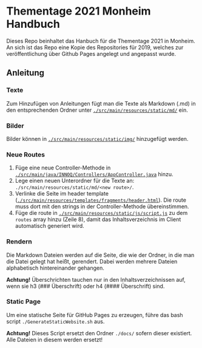 # Thementage 2021 Monheim Handbuch

Dieses Repo beinhaltet das Hanbuch für die Thementage 2021 in Monheim. An sich ist das Repo eine Kopie des Repositories für 2019, welches zur veröffentlichung über Github Pages angelegt und angepasst wurde.


## Anleitung

### Texte
Zum Hinzufügen von Anleitungen fügt man die Texte als Markdown (.md) in den entsprechenden Ordner unter [`./src/main/resources/static/md/`](./src/main/resources/static/md/) ein.

### Bilder
Bilder können in [`./src/main/resources/static/img/`](./src/main/resources/static/img/) hinzugefügt werden.

### Neue Routes
1. Füge eine neue Controller-Methode in [`./src/main/java/INNOQ/Controllers/AppController.java`](./src/main/java/INNOQ/Controllers/AppController.java)
   hinzu.
2. Lege einen neuen Unterordner für die Texte an: `./src/main/resources/static/md/<new route>/`.
3. Verlinke die Seite im header template ([`./src/main/resources/templates/fragments/header.html`](./src/main/resources/templates/fragments/header.html)).
   Die route muss dort mit den strings in der Controller-Methode übereinstimmen.
4. Füge die route in [`./src/main/resources/static/js/script.js`](./src/main/resources/static/js/script.js) zu dem `routes` array hinzu (Zeile 8), damit
   das Inhaltsverzeichnis im Client automatisch generiert wird.

### Rendern
Die Markdown Dateien werden auf die Seite, die wie der Ordner, in die man die Datei gelegt hat heißt, gerendert. Dabei werden mehrere Dateien alphabetisch hintereinander gehangen. 

**Achtung!** Überschrichten tauchen nur in den Inhaltsverzeichnissen auf, wenn sie h3 (### Überschrift) oder h4 (#### Überschrift) sind.


### Static Page
Um eine statische Seite für GitHub Pages zu erzeugen, führe das bash script `./GenerateStaticWebsite.sh` aus.

**Achtung!** Dieses Script ersetzt den Ordner `./docs/` sofern dieser existiert. Alle Dateien in diesem werden ersetzt!
